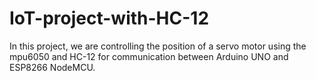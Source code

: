 # IoT-project-with-HC-12
In this project, we are controlling the position of a servo motor using the mpu6050 and HC-12 for communication between Arduino UNO and ESP8266 NodeMCU.
